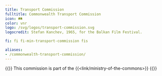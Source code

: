 ```yaml
---
title: Transport Commission
fulltitle: Commonwealth Transport Commission
icon: 🛤️
color: vnr
logo: /svg/logos/transport-commission.svg
logocredit: Stefan Kanchev, 1965, for the Balkan Film Festival.

fi: fi fi-min-transport-commission fis

aliases:
- /commonwealth-transport-commission/
---
```

{{<note series>}}
 This commission is part of the {{<link/ministry-of-the-commons>}}
{{</note>}}
